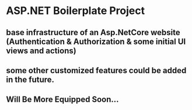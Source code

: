 # ASP.NET Boilerplate Project
## base infrastructure of an Asp.NetCore website (Authentication &amp; Authorization &amp; some initial UI views and actions)  
## some other customized features could be added in the future.
## Will Be More Equipped Soon...
